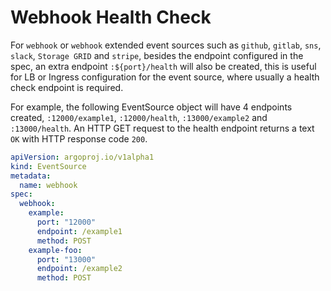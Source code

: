 # Webhook Health Check

For `webhook` or `webhook` extended event sources such as `github`, `gitlab`,
`sns`, `slack`, `Storage GRID` and `stripe`, besides the endpoint configured in
the spec, an extra endpoint `:${port}/health` will also be created, this is
useful for LB or Ingress configuration for the event source, where usually a
health check endpoint is required.

For example, the following EventSource object will have 4 endpoints created,
`:12000/example1`, `:12000/health`, `:13000/example2` and `:13000/health`. An
HTTP GET request to the health endpoint returns a text `OK` with HTTP response
code `200`.

```yaml
apiVersion: argoproj.io/v1alpha1
kind: EventSource
metadata:
  name: webhook
spec:
  webhook:
    example:
      port: "12000"
      endpoint: /example1
      method: POST
    example-foo:
      port: "13000"
      endpoint: /example2
      method: POST
```
